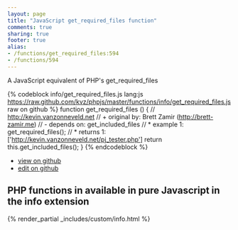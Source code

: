 ```yaml
---
layout: page
title: "JavaScript get_required_files function"
comments: true
sharing: true
footer: true
alias:
- /functions/get_required_files:594
- /functions/594
---
```

<!-- Generated by Rakefile:build -->
A JavaScript equivalent of PHP's get_required_files

{% codeblock info/get_required_files.js lang:js https://raw.github.com/kvz/phpjs/master/functions/info/get_required_files.js raw on github %}
function get_required_files () {
    // http://kevin.vanzonneveld.net
    // +   original by: Brett Zamir (http://brett-zamir.me)
    // -    depends on: get_included_files
    // *     example 1: get_required_files();
    // *     returns 1: ['http://kevin.vanzonneveld.net/pj_tester.php']
    return this.get_included_files();
}
{% endcodeblock %}

 - [view on github](https://github.com/kvz/phpjs/blob/master/functions/info/get_required_files.js)
 - [edit on github](https://github.com/kvz/phpjs/edit/master/functions/info/get_required_files.js)

## PHP functions in available in pure Javascript in the info extension
{% render_partial _includes/custom/info.html %}
